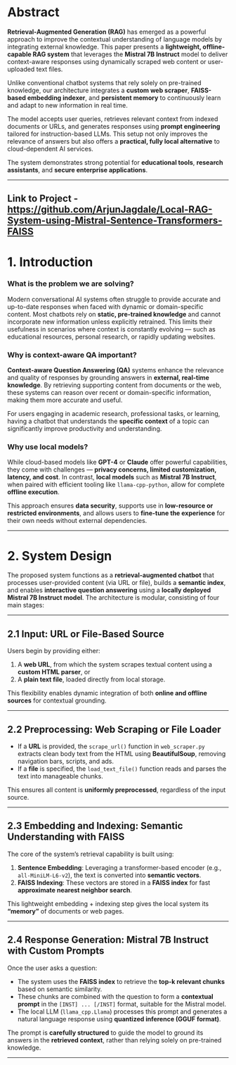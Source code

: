 # Abstract

**Retrieval-Augmented Generation (RAG)** has emerged as a powerful approach to improve the contextual understanding of language models by integrating external knowledge. This paper presents a **lightweight, offline-capable RAG system** that leverages the **Mistral 7B Instruct** model to deliver context-aware responses using dynamically scraped web content or user-uploaded text files.

Unlike conventional chatbot systems that rely solely on pre-trained knowledge, our architecture integrates a **custom web scraper**, **FAISS-based embedding indexer**, and **persistent memory** to continuously learn and adapt to new information in real time.

The model accepts user queries, retrieves relevant context from indexed documents or URLs, and generates responses using **prompt engineering** tailored for instruction-based LLMs. This setup not only improves the relevance of answers but also offers a **practical, fully local alternative** to cloud-dependent AI services.

The system demonstrates strong potential for **educational tools**, **research assistants**, and **secure enterprise applications**.

---
Link to Project - https://github.com/ArjunJagdale/Local-RAG-System-using-Mistral-Sentence-Transformers-FAISS
---

# 1. Introduction

### What is the problem we are solving?

Modern conversational AI systems often struggle to provide accurate and up-to-date responses when faced with dynamic or domain-specific content. Most chatbots rely on **static, pre-trained knowledge** and cannot incorporate new information unless explicitly retrained. This limits their usefulness in scenarios where context is constantly evolving — such as educational resources, personal research, or rapidly updating websites.

### Why is context-aware QA important?

**Context-aware Question Answering (QA)** systems enhance the relevance and quality of responses by grounding answers in **external, real-time knowledge**. By retrieving supporting content from documents or the web, these systems can reason over recent or domain-specific information, making them more accurate and useful. 

For users engaging in academic research, professional tasks, or learning, having a chatbot that understands the **specific context** of a topic can significantly improve productivity and understanding.

### Why use local models?

While cloud-based models like **GPT-4** or **Claude** offer powerful capabilities, they come with challenges — **privacy concerns, limited customization, latency, and cost**. In contrast, **local models** such as **Mistral 7B Instruct**, when paired with efficient tooling like `llama-cpp-python`, allow for complete **offline execution**.

This approach ensures **data security**, supports use in **low-resource or restricted environments**, and allows users to **fine-tune the experience** for their own needs without external dependencies.

---

# 2. System Design

The proposed system functions as a **retrieval-augmented chatbot** that processes user-provided content (via URL or file), builds a **semantic index**, and enables **interactive question answering** using a **locally deployed Mistral 7B Instruct model**. The architecture is modular, consisting of four main stages:

---

## 2.1 Input: URL or File-Based Source

Users begin by providing either:

1. A **web URL**, from which the system scrapes textual content using a **custom HTML parser**, or  
2. A **plain text file**, loaded directly from local storage.

This flexibility enables dynamic integration of both **online and offline sources** for contextual grounding.

---

## 2.2 Preprocessing: Web Scraping or File Loader

- If a **URL** is provided, the `scrape_url()` function in `web_scraper.py` extracts clean body text from the HTML using **BeautifulSoup**, removing navigation bars, scripts, and ads.
- If a **file** is specified, the `load_text_file()` function reads and parses the text into manageable chunks.

This ensures all content is **uniformly preprocessed**, regardless of the input source.

---

## 2.3 Embedding and Indexing: Semantic Understanding with FAISS

The core of the system’s retrieval capability is built using:

1. **Sentence Embedding**: Leveraging a transformer-based encoder (e.g., `all-MiniLM-L6-v2`), the text is converted into **semantic vectors**.
2. **FAISS Indexing**: These vectors are stored in a **FAISS index** for fast **approximate nearest neighbor search**.

This lightweight embedding + indexing step gives the local system its **“memory”** of documents or web pages.

---

## 2.4 Response Generation: Mistral 7B Instruct with Custom Prompts

Once the user asks a question:

- The system uses the **FAISS index** to retrieve the **top-k relevant chunks** based on semantic similarity.
- These chunks are combined with the question to form a **contextual prompt** in the `[INST] ... [/INST]` format, suitable for the Mistral model.
- The local LLM (`llama_cpp.Llama`) processes this prompt and generates a natural language response using **quantized inference (GGUF format)**.

The prompt is **carefully structured** to guide the model to ground its answers in the **retrieved context**, rather than relying solely on pre-trained knowledge.

---
